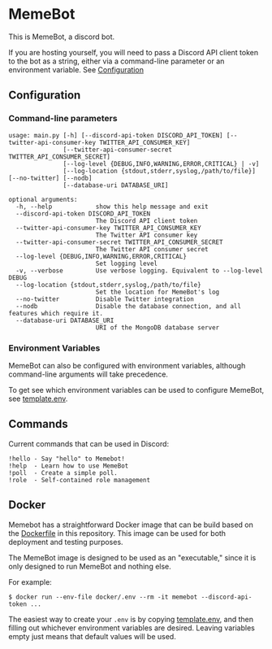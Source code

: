 # MemeBot 

This is MemeBot, a discord bot.

If you are hosting yourself, you will need to pass a Discord API client token to the bot
as a string, either via a command-line parameter or an environment variable. 
See [Configuration](#configuration)

## Configuration

### Command-line parameters

```
usage: main.py [-h] [--discord-api-token DISCORD_API_TOKEN] [--twitter-api-consumer-key TWITTER_API_CONSUMER_KEY]
               [--twitter-api-consumer-secret TWITTER_API_CONSUMER_SECRET]
               [--log-level {DEBUG,INFO,WARNING,ERROR,CRITICAL} | -v]
               [--log-location {stdout,stderr,syslog,/path/to/file}] [--no-twitter] [--nodb]
               [--database-uri DATABASE_URI]

optional arguments:
  -h, --help            show this help message and exit
  --discord-api-token DISCORD_API_TOKEN
                        The Discord API client token
  --twitter-api-consumer-key TWITTER_API_CONSUMER_KEY
                        The Twitter API consumer key
  --twitter-api-consumer-secret TWITTER_API_CONSUMER_SECRET
                        The Twitter API consumer secret
  --log-level {DEBUG,INFO,WARNING,ERROR,CRITICAL}
                        Set logging level
  -v, --verbose         Use verbose logging. Equivalent to --log-level DEBUG
  --log-location {stdout,stderr,syslog,/path/to/file}
                        Set the location for MemeBot's log
  --no-twitter          Disable Twitter integration
  --nodb                Disable the database connection, and all features which require it.
  --database-uri DATABASE_URI
                        URI of the MongoDB database server
```

### Environment Variables
MemeBot can also be configured with environment variables, although command-line arguments
will take precedence.

To get see which environment variables can be used to configure MemeBot, see [template.env](./docker/template.env).

## Commands

Current commands that can be used in Discord:

    !hello - Say "hello" to Memebot!
    !help  - Learn how to use MemeBot
    !poll  - Create a simple poll.
    !role  - Self-contained role management

## Docker
Memebot has a straightforward Docker image that can be build based on the [Dockerfile](./docker/Dockerfile) in this 
repository. This image can be used for both deployment and testing purposes.

The MemeBot image is designed to be used as an "executable," since it is only designed to
run MemeBot and nothing else. 

For example:
```shell
$ docker run --env-file docker/.env --rm -it memebot --discord-api-token ...
```

The easiest way to create your `.env` is by copying [template.env](./docker/template.env), 
and then filling out whichever environment variables are desired. 
Leaving variables empty just means that default values will be used.
